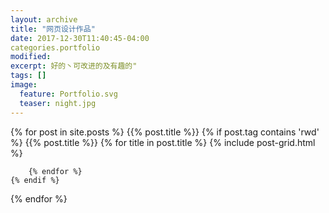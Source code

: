 ```yaml
---
layout: archive
title: "网页设计作品"
date: 2017-12-30T11:40:45-04:00
categories.portfolio
modified:
excerpt: 好的丶可改进的及有趣的"
tags: []
image: 
  feature: Portfolio.svg
  teaser: night.jpg
---
```


  


<div class="tiles">
<div class="tiles">
{% for post in site.posts %}
{{% post.title %}}
	{% if post.tag contains 'rwd' %}
	{{% post.title %}}
		{% for title in post.title %} 
						{% include post-grid.html %}
						
		{% endfor %}
	{% endif %}
{% endfor %}
</div><!-- /.tiles 把所有categories 有 portfolio 的列出來-->
